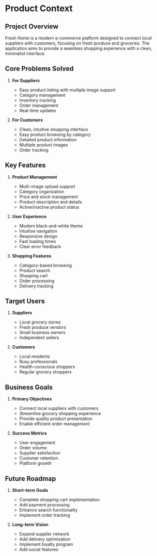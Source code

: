 # Product Context

## Project Overview
Fresh Home is a modern e-commerce platform designed to connect local suppliers with customers, focusing on fresh produce and groceries. The application aims to provide a seamless shopping experience with a clean, minimalist interface.

## Core Problems Solved
1. **For Suppliers**
   - Easy product listing with multiple image support
   - Category management
   - Inventory tracking
   - Order management
   - Real-time updates

2. **For Customers**
   - Clean, intuitive shopping interface
   - Easy product browsing by category
   - Detailed product information
   - Multiple product images
   - Order tracking

## Key Features
1. **Product Management**
   - Multi-image upload support
   - Category organization
   - Price and stock management
   - Product description and details
   - Active/inactive product status

2. **User Experience**
   - Modern black-and-white theme
   - Intuitive navigation
   - Responsive design
   - Fast loading times
   - Clear error feedback

3. **Shopping Features**
   - Category-based browsing
   - Product search
   - Shopping cart
   - Order processing
   - Delivery tracking

## Target Users
1. **Suppliers**
   - Local grocery stores
   - Fresh produce vendors
   - Small business owners
   - Independent sellers

2. **Customers**
   - Local residents
   - Busy professionals
   - Health-conscious shoppers
   - Regular grocery shoppers

## Business Goals
1. **Primary Objectives**
   - Connect local suppliers with customers
   - Streamline grocery shopping experience
   - Provide quality product presentation
   - Enable efficient order management

2. **Success Metrics**
   - User engagement
   - Order volume
   - Supplier satisfaction
   - Customer retention
   - Platform growth

## Future Roadmap
1. **Short-term Goals**
   - Complete shopping cart implementation
   - Add payment processing
   - Enhance search functionality
   - Implement order tracking

2. **Long-term Vision**
   - Expand supplier network
   - Add delivery optimization
   - Implement loyalty program
   - Add social features 